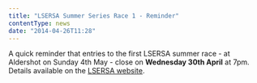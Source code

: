 ```yaml
---
title: "LSERSA Summer Series Race 1 - Reminder"
contentType: news
date: "2014-04-26T11:28"
---
```


A quick reminder that entries to the first LSERSA summer race - at Aldershot on Sunday 4th May -
close on **Wednesday 30th April** at 7pm. Details available on the
[LSERSA website](http://www.lsersa.org/).
